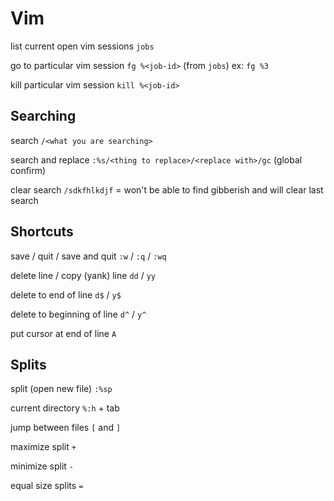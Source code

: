 # Vim
list current open vim sessions
`jobs`

go to particular vim session
`fg %<job-id>` (from `jobs`)
ex: `fg %3`

kill particular vim session
`kill %<job-id>`

## Searching
search
`/<what you are searching>`

search and replace
`:%s/<thing to replace>/<replace with>/gc` (global confirm)

clear search
`/sdkfhlkdjf` = won't be able to find gibberish and will clear last search

## Shortcuts
save / quit / save and quit
`:w` / `:q` / `:wq`

delete line / copy (yank) line
`dd` / `yy`

delete to end of line
`d$` / `y$`

delete to beginning of line
`d^` / `y^`

put cursor at end of line
`A`

## Splits
split (open new file)
`:%sp`

current directory
`%:h` + tab

jump between files
`[` and `]`

maximize split
`+`

minimize split
`-`

equal size splits
`=`